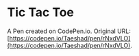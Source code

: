 # Tic Tac Toe

A Pen created on CodePen.io. Original URL: [https://codepen.io/Taeshad/pen/rNxdVLO](https://codepen.io/Taeshad/pen/rNxdVLO).


